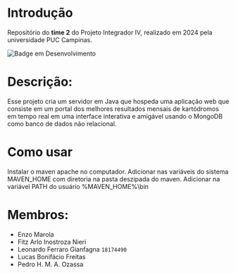 # Introdução
Repositório do **time 2** do Projeto Integrador IV, realizado em 2024 pela universidade PUC Campinas.

![Badge em Desenvolvimento](http://img.shields.io/static/v1?label=STATUS&message=EM%20DESENVOLVIMENTO&color=GREEN&style=for-the-badge)

# Descrição:
Esse projeto cria um servidor em Java que hospeda uma aplicação web que consiste em um portal dos melhores resultados mensais de kartódromos em tempo real em uma interface interativa e amigável usando o MongoDB como banco de dados não relacional.

# Como usar
Instalar o maven apache no computador.
Adicionar nas variáveis do sistema MAVEN_HOME com diretoria na pasta deszipada do maven.
Adicionar na variável PATH do usuário %MAVEN_HOME%\bin

# Membros:
- Enzo Marola 
- Fitz Arlo Inostroza Nieri
- Leonardo Ferraro Gianfagna `18174490`
- Lucas Bonifácio Freitas
- Pedro H. M. A. Ozassa
